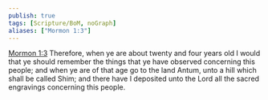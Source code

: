 ```yaml
---
publish: true
tags: [Scripture/BoM, noGraph]
aliases: ["Mormon 1:3"]
---
```

[Mormon 1:3](https://churchofjesuschrist.org/study/scriptures/bofm/morm/1?lang=eng&id=p3#p3) Therefore, when ye are about twenty and four years old I would that ye should remember the things that ye have observed concerning this people; and when ye are of that age go to the land Antum, unto a hill which shall be called Shim; and there have I deposited unto the Lord all the sacred engravings concerning this people.
